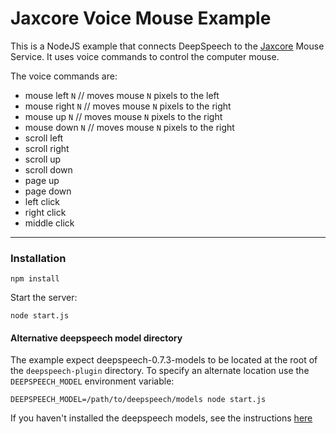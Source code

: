 # Jaxcore Voice Mouse Example

This is a NodeJS example that connects DeepSpeech to the [Jaxcore](https://github.com/jaxcore/jaxcore) Mouse Service.  It uses voice commands to control the computer mouse.

The voice commands are:

- mouse left `N`  // moves mouse `N` pixels to the left
- mouse right `N`  // moves mouse `N` pixels to the right
- mouse up `N`  // moves mouse `N` pixels to the right
- mouse down `N`  // moves mouse `N` pixels to the right
- scroll left
- scroll right
- scroll up
- scroll down
- page up
- page down
- left click
- right click
- middle click


---

### Installation

```
npm install
```

Start the server:

```
node start.js
```

#### Alternative deepspeech model directory

The example expect deepspeech-0.7.3-models to be located at the root of the `deepspeech-plugin` directory.  To specify an alternate location use the `DEEPSPEECH_MODEL` environment variable:

```
DEEPSPEECH_MODEL=/path/to/deepspeech/models node start.js
```

If you haven't installed the deepspeech models, see the instructions [here](https://github.com/jaxcore/deepspeech-plugin)